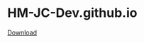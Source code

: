 # HM-JC-Dev.github.io

<a href="https://octodex.github.com/images/minion.png" title="Download" download>Download</a>
